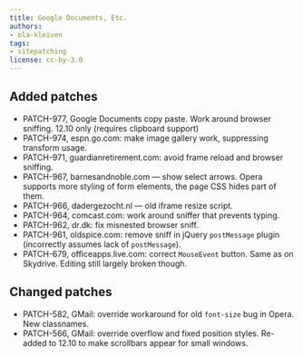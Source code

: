 ```yaml
---
title: Google Documents, Etc.
authors:
- ola-kleiven
tags:
- sitepatching
license: cc-by-3.0
---
```


## Added patches

- PATCH-977, Google Documents copy paste. Work around browser sniffing. 12.10 only (requires clipboard support)
- PATCH-974, espn.go.com: make image gallery work, suppressing transform usage.
- PATCH-971, guardianretirement.com: avoid frame reload and browser sniffing.
- PATCH-967, barnesandnoble.com — show select arrows. Opera supports more styling of form elements, the page CSS hides part of them.
- PATCH-966, dadergezocht.nl — old iframe resize script.
- PATCH-964, comcast.com: work around sniffer that prevents typing.
- PATCH-962, dr.dk: fix misnested browser sniff.
- PATCH-961, oldspice.com: remove sniff in jQuery `postMessage` plugin (incorrectly assumes lack of `postMessage`).
- PATCH-679, officeapps.live.com: correct `MouseEvent` button. Same as on Skydrive. Editing still largely broken though.

## Changed patches

- PATCH-582, GMail: override workaround for old `font-size` bug in Opera. New classnames.
- PATCH-566, GMail: override overflow and fixed position styles. Re-added to 12.10 to make scrollbars appear for small windows.
